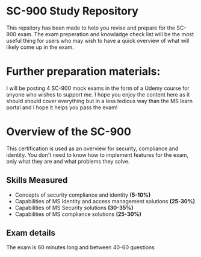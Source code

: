 # SC-900 Study Repository
This repsitory has been made to help you revise and prepare for the SC-900 exam. The exam preperation and knowladge check list will be the most useful thing for users who may wish to have a quick overview of what will likely come up in the exam.

# Further preparation materials:
I will be posting 4 SC-900 mock exams in the form of a Udemy course for anyone who wishes to support me. I hope you enjoy the content here as it should should cover everything but in a less tedious way than the MS learn portal and I hope it helps you pass the exam! 

# Overview of the SC-900
This certification is used as an overview for security, compliance and identity. You don't need to know how to implement features for the exam, only what they are and what problems they solve. 

## Skills Measured
- Concepts of security compliance and identity **(5-10%)**
- Capabilities of MS Identity and access management solutions **(25-30%)**
- Capabilities of MS Security solutions **(30-35%)**
- Capabilities of MS compliance solutions **(25-30%)**

## Exam details
The exam is 60 minutes long and between 40-60 questions




